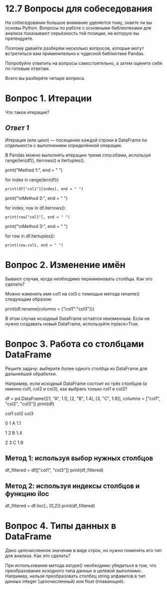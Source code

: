 # 12.7 Вопросы для собеседования
На собеседовании большое внимание уделяется тому, знаете ли вы основы Python. Вопросы по работе с основными библиотеками для анализа показывают серьёзность той позиции, на которую вы претендуете.

Поэтому давайте разберём несколько вопросов, которые могут встретиться вам применительно к чудесной библиотеке Pandas.

Попробуйте ответить на вопросы самостоятельно, а затем оцените себя по готовым ответам.

Всего вы разберёте четыре вопроса.

# Вопрос 1. Итерации
Что такое итерация?

## *Ответ 1*
Итерация (или цикл) — посещение каждой строки в DataFrame по отдельности с выполнением определённой операции.

В Pandas можно выполнять итерацию тремя способами, используя range(len(df)), iterrows() и itertuples().

print("Method 1:", end = " ")

for index in range(len(df)):

    print(df["col1"][index], end = " ")

print("\nMethod 2:", end = " ")

for index, row in df.iterrows():

    print(row["col1"], end = " ")

print("\nMethod 3:", end = " ")

for row in df.itertuples(): 

    print(row.col1, end = " ")
    
# Вопрос 2. Изменение имён
Бывают случаи, когда необходимо переименовать столбцы. Как это сделать?

Можно изменить имя col1 на col3 с помощью метода rename() следующим образом:

print(df.rename(columns = {"col1":"col3"}))

В этом случае исходный DataFrame остаётся неизменным. Если не нужно создавать новый DataFrame, используйте inplace=True.

# Вопрос 3. Работа со столбцами DataFrame
Решите задачу: выберите более одного столбца из DataFrame для дальнейшей обработки.

Например, если исходный DataFrame состоит из трёх столбцов (а именно col1, col2 и col3), как выбрать только col1 и col3?

df = pd.DataFrame([[1, "A", 1.1], [2, "B", 1.4], [3, "C", 1.9]], columns = ["col1", "col2", "col3"])
print(df)

   col1 col2  col3
   
0     1    A   1.1

1     2    B   1.4

2     3    C   1.9

## Метод 1: используя выбор нужных столбцов

df_filtered = df[["col1", "col3"]]
print(df_filtered)


## Метод 2: используя индексы столбцов и функцию iloc

df_filtered = df.iloc[:, [0,2]]
print(df_filtered)

# Вопрос 4. Типы данных в DataFrame
Дано целочисленное значение в виде строк, но нужно поменять его тип для анализа. Как это сделать?

При использовании метода astype() необходимо убедиться в том, что преобразование исходного типа данных в целевой выполнимо. Например, нельзя преобразовать столбец string алфавитов в тип данных integer (целочисленный) или float (плавающий).
